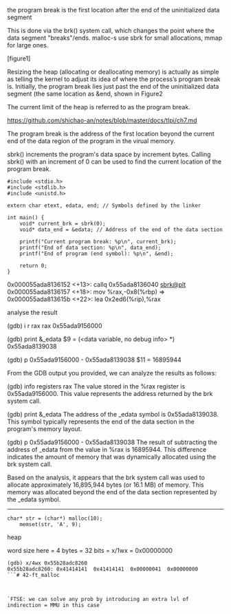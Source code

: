 the program break is the first location after the end of the uninitialized data segment

This is done via the brk() system call, which changes the point where the data segment "breaks"/ends.
malloc-s use sbrk for small allocations, mmap for large ones.

[figure1]

Resizing the heap (allocating or deallocating memory) is actually as simple as telling the kernel to adjust its idea of where the process’s program break is. Initially, the program break lies just past the end of the uninitialized data segment (the same location as &end, shown in Figure2

The current limit of the heap is referred to as the program break.

https://github.com/shichao-an/notes/blob/master/docs/tlpi/ch7.md

The program break is the address of the first location beyond the current end of the data region of the program in the virual memory.

sbrk() increments the program's data space  by  increment  bytes.   Calling
       sbrk()  with  an increment of 0 can be used to find the current location of
       the program break.


```
#include <stdio.h>
#include <stdlib.h>
#include <unistd.h>

extern char etext, edata, end; // Symbols defined by the linker

int main() {
    void* current_brk = sbrk(0);
    void* data_end = &edata; // Address of the end of the data section

    printf("Current program break: %p\n", current_brk);
    printf("End of data section: %p\n", data_end);
    printf("End of program (end symbol): %p\n", &end);

    return 0;
}
```



   0x000055ada8136152 <+13>:	callq  0x55ada8136040 <sbrk@plt>
   0x000055ada8136157 <+18>:	mov    %rax,-0x8(%rbp)
=> 0x000055ada813615b <+22>:	lea    0x2ed6(%rip),%rax


analyse the result

(gdb) i r rax
rax 0x55ada9156000

(gdb) print &_edata
$9 = (<data variable, no debug info> *) 0x55ada8139038 <completed>

(gdb) p 0x55ada9156000 - 0x55ada8139038
$11 = 16895944

From the GDB output you provided, we can analyze the results as follows:

(gdb) info registers rax
The value stored in the %rax register is 0x55ada9156000. This value represents the address returned by the brk system call.

(gdb) print &_edata
The address of the _edata symbol is 0x55ada8139038. This symbol typically represents the end of the data section in the program's memory layout.

(gdb) p 0x55ada9156000 - 0x55ada8139038
The result of subtracting the address of _edata from the value in %rax is 16895944. This difference indicates the amount of memory that was dynamically allocated using the brk system call.

Based on the analysis, it appears that the brk system call was used to allocate approximately 16,895,944 bytes (or 16.1 MB) of memory. This memory was allocated beyond the end of the data section represented by the _edata symbol.

*******

```
char* str = (char*) malloc(10);  
	memset(str, 'A', 9);
```
heap

word size here = 4 bytes = 32 bits = x/1wx = 0x00000000

```
(gdb) x/4wx 0x55b28adc8260
0x55b28adc8260:	0x41414141	0x41414141	0x00000041	0x00000000
```# 42-ft_malloc



`FTSE: we can solve any prob by introducing an extra lvl of indirection = MMU in this case`